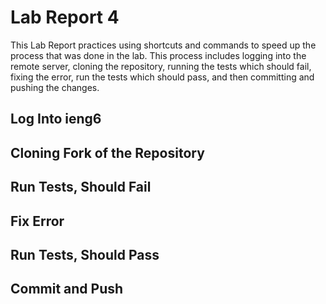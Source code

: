 # Lab Report 4
This Lab Report practices using shortcuts and commands to speed up the process that was done in the lab. This process includes logging into the remote server, cloning the repository, running the tests which should fail, fixing the error, run the tests which should pass, and then committing and pushing the changes. 

## Log Into ieng6

## Cloning Fork of the Repository

## Run Tests, Should Fail

## Fix Error

## Run Tests, Should Pass

## Commit and Push
